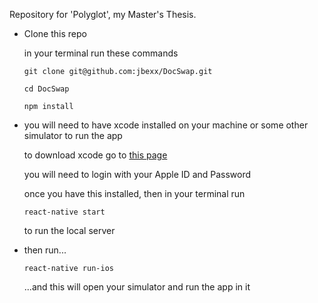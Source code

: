 Repository for 'Polyglot', my Master's Thesis. 



- Clone this repo

   in your terminal run these commands
   
    ```
    git clone git@github.com:jbexx/DocSwap.git
    ```
    ```
    cd DocSwap
    ```
    ```
    npm install
    ```
- you will need to have xcode installed on your machine or some other simulator to run the app

    to download xcode go to [this page](https://developer.apple.com/xcode/downloads/)
    
    you will need to login with your Apple ID and Password
    
    once you have this installed, then in your terminal run
    ```
    react-native start
    ```
    to run the local server

- then run...
    ```
    react-native run-ios
    ```
    ...and this will open your simulator and run the app in it
